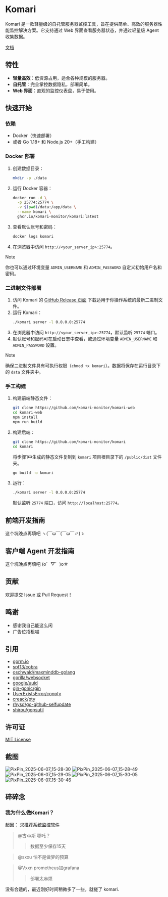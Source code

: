 
# Komari

Komari 是一款轻量级的自托管服务器监控工具，旨在提供简单、高效的服务器性能监控解决方案。它支持通过 Web 界面查看服务器状态，并通过轻量级 Agent 收集数据。

[文档](https://komari-monitor.github.io/komari-document/)

## 特性
- **轻量高效**：低资源占用，适合各种规模的服务器。
- **自托管**：完全掌控数据隐私，部署简单。
- **Web 界面**：直观的监控仪表盘，易于使用。

## 快速开始

### 依赖
- Docker（快速部署）
- 或者 Go 1.18+ 和 Node.js 20+（手工构建）

### Docker 部署
1. 创建数据目录：
   ```bash
   mkdir -p ./data
   ```
2. 运行 Docker 容器：
   ```bash
   docker run -d \
     -p 25774:25774 \
     -v $(pwd)/data:/app/data \
     --name komari \
     ghcr.io/komari-monitor/komari:latest
   ```
3. 查看默认账号和密码：
   ```bash
   docker logs komari
   ```
4. 在浏览器中访问 `http://<your_server_ip>:25774`。

> [!NOTE]
> 你也可以通过环境变量 `ADMIN_USERNAME` 和 `ADMIN_PASSWORD` 自定义初始用户名和密码。

### 二进制文件部署
1. 访问 Komari 的 [GitHub Release 页面](https://github.com/komari-monitor/komari/releases) 下载适用于你操作系统的最新二进制文件。
2. 运行 Komari：
   ```bash
   ./komari server -l 0.0.0.0:25774
   ```
3. 在浏览器中访问 `http://<your_server_ip>:25774`，默认监听 `25774` 端口。
4. 默认账号和密码可在启动日志中查看，或通过环境变量 `ADMIN_USERNAME` 和 `ADMIN_PASSWORD` 设置。

> [!NOTE]
> 确保二进制文件具有可执行权限（`chmod +x komari`）。数据将保存在运行目录下的 `data` 文件夹中。


### 手工构建
1. 构建前端静态文件：
   ```bash
   git clone https://github.com/komari-monitor/komari-web
   cd komari-web
   npm install
   npm run build
   ```
2. 构建后端：
   ```bash
   git clone https://github.com/komari-monitor/komari
   cd komari
   ```
   将步骤1中生成的静态文件复制到 `komari` 项目根目录下的 `/public/dist` 文件夹。
   ```bash 
   go build -o komari
   ```
4. 运行：
   ```bash
   ./komari server -l 0.0.0.0:25774
   ```
   默认监听 `25774` 端口，访问 `http://localhost:25774`。

## 前端开发指南
这个坑晚点再填吧 ヽ(￣ω￣(￣ω￣〃)ゝ

## 客户端 Agent 开发指南
这个坑晚点再填吧 (o゜▽゜)o☆

## 贡献
欢迎提交 Issue 或 Pull Request！

## 鸣谢
 - 感谢我自己能这么闲
 - 广告位招租喵

## 引用
 - [gorm.io](https://gorm.io/)
 - [spf13/cobra](https://github.com/spf13/cobra)
 - [oschwald/maxminddb-golang](https://github.com/oschwald/maxminddb-golang)
 - [gorilla/websocket](https://github.com/gorilla/websocket)
 - [google/uuid](https://github.com/google/uuid)
 - [gin-gonic/gin](https://github.com/gin-gonic/gin)
 - [UserExistsError/conpty](https://github.com/UserExistsError/conpty)
 - [creack/pty](https://github.com/creack/pty)
 - [rhysd/go-github-selfupdate](https://github.com/rhysd/go-github-selfupdate)
 - [shirou/gopsutil](https://github.com/shirou/gopsutil)

## 许可证
[MIT License](LICENSE)

## 截图

![PixPin_2025-06-07_15-28-30](https://github.com/user-attachments/assets/edce5694-c6c8-4647-bc11-8b27105fd55c)
![PixPin_2025-06-07_15-28-49](https://github.com/user-attachments/assets/23b58032-211a-4b59-b444-c8267606a0bb)
![PixPin_2025-06-07_15-29-05](https://github.com/user-attachments/assets/f4325d4d-fa69-41c6-9251-19f530476e65)
![PixPin_2025-06-07_15-30-05](https://github.com/user-attachments/assets/69be38f6-6681-4afb-9a04-965d39b7fcc2)
![PixPin_2025-06-07_15-30-46](https://github.com/user-attachments/assets/01d84dd1-3c81-4424-a041-7dbc2ae5822e)


## 碎碎念

### 我为什么做Komari？

起因： [求推荐系统监控软件](https://www.nodeseek.com/post-133745-1)

> @古xx斯
> 哪吒？
> > 数据至少保存15天

> @sxxu
> 怕不是做梦的预算

> @Vxxn
> prometheus加grafana
> > 部署太麻烦

没有合适的，最近刚好时间稍微多了一些，就搓了 komari.


